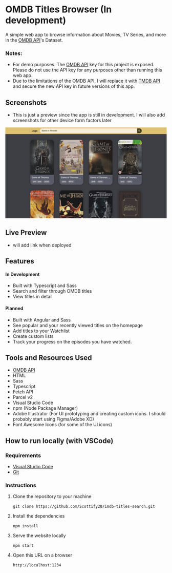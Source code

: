 # OMDB Titles Browser (In development)
A simple web app to browse information about Movies, TV Series, and more in the [OMDB API](https://www.omdbapi.com/ "OMDB API's Website")'s Dataset.

### Notes:
* For demo purposes. The [OMDB API](https://www.omdbapi.com/ "OMDB API's Website")
 key for this project is exposed. Please do not use the API key for any purposes other than running this web app.
* Due to the limitations of the OMDB API, I will replace it with [TMDB API](https://developer.themoviedb.org/docs/getting-started "TMDB API Section") and secure the new API key in future versions of this app.

## Screenshots
* This is just a preview since the app is still in development. I will also add screenshots for other device form factors later
  
![screenshot preview](/assets/screenshots/temp-screenshot.jpg "screenshot preview")

## Live Preview
* will add link when deployed
## Features
#### In Development
* Built with Typescript and Sass
* Search and filter through OMDB titles
* View titles in detail

#### Planned
* Built with Angular and Sass
* See popular and your recently viewed titles on the homepage
* Add titles to your Watchlist
* Create custom lists
* Track your progress on the episodes you have watched.

## Tools and Resources Used
* [OMDB API](https://www.omdbapi.com/ "OMDB API's Website")
* HTML
* Sass
* Typescript
* Fetch API
* Parcel v2
* Visual Studio Code
* npm (Node Package Manager)
* Adobe Illustrator (For UI prototyping and creating custom icons. I should probably start using Figma/Adobe XD)
* Font Awesome Icons (for some of the UI icons)

## How to run locally (with VSCode)
### Requirements
* [Visual Studio Code](https://code.visualstudio.com/ "VS Code's Homepage")
* [Git](https://git-scm.com/downloads "Git Downloads Section")
### Instructions
1. Clone the repository to your machine
   ```
   git clone https://github.com/Scottify20/imdb-titles-search.git
   ```
2. Install the dependencies
   ```
   npm install
   ```
3. Serve the website locally
   ```
   npm start
   ```
4. Open this URL on a browser
   ```
   http://localhost:1234
   ```
